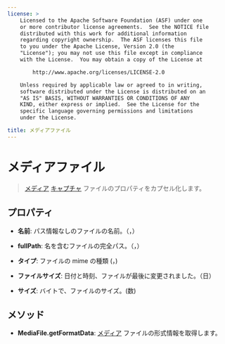 ```yaml
---
license: >
    Licensed to the Apache Software Foundation (ASF) under one
    or more contributor license agreements.  See the NOTICE file
    distributed with this work for additional information
    regarding copyright ownership.  The ASF licenses this file
    to you under the Apache License, Version 2.0 (the
    "License"); you may not use this file except in compliance
    with the License.  You may obtain a copy of the License at

        http://www.apache.org/licenses/LICENSE-2.0

    Unless required by applicable law or agreed to in writing,
    software distributed under the License is distributed on an
    "AS IS" BASIS, WITHOUT WARRANTIES OR CONDITIONS OF ANY
    KIND, either express or implied.  See the License for the
    specific language governing permissions and limitations
    under the License.

title: メディアファイル
---
```


# メディアファイル

> [メディア](../media.html) [キャプチャ](capture.html) ファイルのプロパティをカプセル化します。

## プロパティ

*   **名前**: パス情報なしのファイルの名前。（，）

*   **fullPath**: 名を含むファイルの完全パス。（，）

*   **タイプ**: ファイルの mime の種類 (，)

*   **ファイルサイズ**: 日付と時刻、ファイルが最後に変更されました。（日）

*   **サイズ**: バイトで、ファイルのサイズ。(数)

## メソッド

*   **MediaFile.getFormatData**: [メディア](../media.html) ファイルの形式情報を取得します。